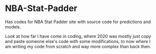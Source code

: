 # NBA-Stat-Padder
Has codes for NBA Stat Padder site with source code for predictions and models.

Look at how far I have come in coding, where 2020 was mostly just copy and paste someone else's code with some modifications, to now where I am writing my code from scratch and way more complex than back then.
